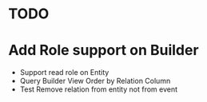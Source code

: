 TODO
============
# Add Role support on Builder
- Support read role on Entity
- Query Builder View Order by Relation Column
- Test Remove relation from entity not from event